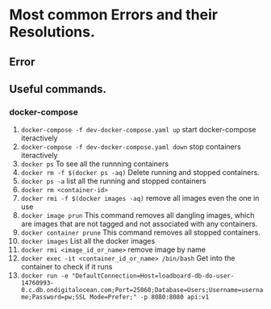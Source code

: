 # Most common Errors and their Resolutions.

## Error

## Useful commands.

### docker-compose
1. ```docker-compose -f dev-docker-compose.yaml up``` start docker-compose iteractively
2. ```docker-compose -f dev-docker-compose.yaml down``` stop containers iteractively
3. ```docker ps``` To see all the runnning containers
4. ```docker rm -f $(docker ps -aq)``` Delete running and stopped containers.
5. ```docker ps -a``` list all the running and stopped containers
5. ```docker rm <container-id>```
6. ```docker rmi -f $(docker images -aq)``` remove all images even the one in use
7. ```docker image prun``` This command removes all dangling images, which are images that are not tagged and not associated with any containers.
8. ```docker container prune``` This command removes all stopped containers.
9. ```docker images``` List all the docker images
10. ```docker rmi <image_id_or_name>``` remove image by name
11. ```docker exec -it <container_id_or_name> /bin/bash``` Get into the container to check if it runs
12. ```docker run -e "DefaultConnection=Host=loadboard-db-do-user-14760993-0.c.db.ondigitalocean.com;Port=25060;Database=Users;Username=username;Password=pw;SSL Mode=Prefer;" -p 8080:8080 api:v1```
